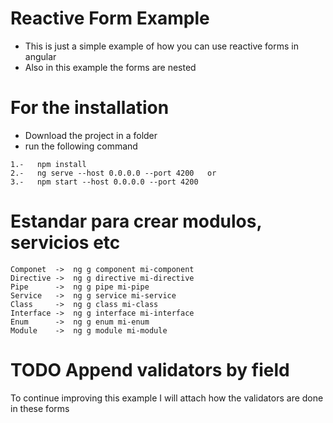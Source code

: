 # Reactive Form Example
* This is just a simple example of how you can use reactive forms in angular
* Also in this example the forms are nested 


# For the installation
* Download the project in a folder
* run the following command
````
1.-   npm install
2.-   ng serve --host 0.0.0.0 --port 4200   or
3.-   npm start --host 0.0.0.0 --port 4200
````

# Estandar para crear modulos, servicios etc
```
Componet  ->  ng g component mi-component
Directive ->  ng g directive mi-directive
Pipe      ->  ng g pipe mi-pipe
Service   ->  ng g service mi-service
Class     ->  ng g class mi-class
Interface ->  ng g interface mi-interface
Enum      ->  ng g enum mi-enum
Module    ->  ng g module mi-module
```


# TODO Append validators by field
To continue improving this example I will attach how the validators are done in these forms

